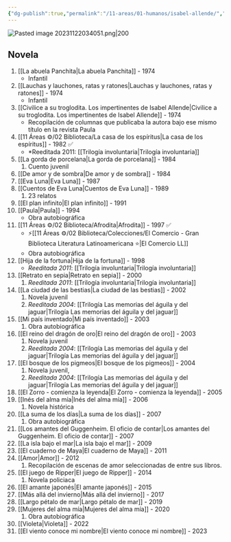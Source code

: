 ```yaml
---
{"dg-publish":true,"permalink":"/11-areas/01-humanos/isabel-allende/","noteIcon":""}
---
```


![Pasted image 20231122034051.png|200](/img/user/02%20Image/Pasted%20image%2020231122034051.png)
## Novela
1. [[La abuela Panchita\|La abuela Panchita]] - 1974
	- Infantil
2. [[Lauchas y lauchones, ratas y ratones\|Lauchas y lauchones, ratas y ratones]] - 1974 
	- Infantil
3. [[Civilice a su troglodita. Los impertinentes de Isabel Allende\|Civilice a su troglodita. Los impertinentes de Isabel Allende]] - 1974 
	- Recopilación de columnas que publicaba la autora bajo ese mismo título en la revista Paula
4. [[11 Áreas ⚙/02 Biblioteca/La casa de los espíritus\|La casa de los espíritus]] - 1982 ✅
	- *Reeditada 2011: [[Trilogía involuntaria\|Trilogía involuntaria]]
5. [[La gorda de porcelana\|La gorda de porcelana]] - 1984
	1. Cuento juvenil
6. [[De amor y de sombra\|De amor y de sombra]] - 1984
7. [[Eva Luna\|Eva Luna]] - 1987
8. [[Cuentos de Eva Luna\|Cuentos de Eva Luna]] - 1989
	1. 23 relatos
9. [[El plan infinito\|El plan infinito]] - 1991
10. [[Paula\|Paula]] - 1994
	- Obra autobiográfica
11. [[11 Áreas ⚙/02 Biblioteca/Afrodita\|Afrodita]] - 1997 ✅  
	- ⚡[[11 Áreas ⚙/02 Biblioteca/Colecciones/El Comercio - Gran Biblioteca Literatura Latinoamericana ⭐️\|El Comercio LL]]  
	- Obra autobiográfica
12. [[Hija de la fortuna\|Hija de la fortuna]] - 1998
	- *Reeditada 2011*: [[Trilogía involuntaria\|Trilogía involuntaria]]
13. [[Retrato en sepia\|Retrato en sepia]] - 2000
	1. *Reeditada 2011*: [[Trilogía involuntaria\|Trilogía involuntaria]]
14. [[La ciudad de las bestias\|La ciudad de las bestias]] - 2002
	1. Novela juvenil
	2. *Reeditada 2004*: [[Trilogía Las memorias del águila y del jaguar\|Trilogía Las memorias del águila y del jaguar]]
15. [[Mi país inventado\|Mi país inventado]] - 2003
	1. Obra autobiográfica
16. [[El reino del dragón de oro\|El reino del dragón de oro]] - 2003
	1. Novela juvenil
	2. *Reeditada 2004*: [[Trilogía Las memorias del águila y del jaguar\|Trilogía Las memorias del águila y del jaguar]]
17. [[El bosque de los pigmeos\|El bosque de los pigmeos]] - 2004 
	1. Novela juvenil, 
	2. *Reeditada 2004*: [[Trilogía Las memorias del águila y del jaguar\|Trilogía Las memorias del águila y del jaguar]]
18. [[El Zorro - comienza la leyenda\|El Zorro - comienza la leyenda]] - 2005
19. [[Inés del alma mía\|Inés del alma mía]] - 2006
	1. Novela histórica
20. [[La suma de los días\|La suma de los días]] - 2007 
	1. Obra autobiográfica
21. [[Los amantes del Guggenheim. El oficio de contar\|Los amantes del Guggenheim. El oficio de contar]] - 2007
22. [[La isla bajo el mar\|La isla bajo el mar]] - 2009
23. [[El cuaderno de Maya\|El cuaderno de Maya]] - 2011
24. [[Amor\|Amor]] - 2012 
	1. Recopilación de escenas de amor seleccionadas de entre sus libros.
25. [[El juego de Ripper\|El juego de Ripper]] - 2014
	1. Novela policiaca
26. [[El amante japonés\|El amante japonés]] - 2015
27. [[Más allá del invierno\|Más allá del invierno]] - 2017
28. [[Largo pétalo de mar\|Largo pétalo de mar]] - 2019
29. [[Mujeres del alma mía\|Mujeres del alma mía]] - 2020
	1. Obra autobiográfica​
30. [[Violeta\|Violeta]] - 2022
31. [[El viento conoce mi nombre\|El viento conoce mi nombre]] - 2023